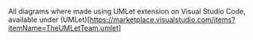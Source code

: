 All diagrams where made using UMLet extension on Visual Studio Code, available under (UMLet)[https://marketplace.visualstudio.com/items?itemName=TheUMLetTeam.umlet]